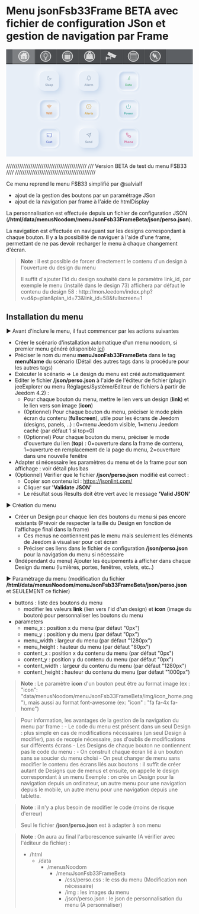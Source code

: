 # Menu jsonFsb33Frame BETA avec fichier de configuration JSon et gestion de navigation par Frame

![Menu jsonFsb33Frame](./doc/images/menuJsonFsb33Frame.png)

///////////////////////////////////////////
/// Version BETA de test du menu F$B33 ////
///////////////////////////////////////////

Ce menu reprend le menu F$B33 simplifié par @salvialf

- ajout de la gestion des boutons par un paramétrage JSon
- ajout de la navigation par frame à l'aide de htmlDisplay

La personnalisation est effectuée depuis un fichier de configuration JSON (**/html/data/menusNoodom/menuJsonFsb33FrameBeta/json/perso.json**).

La navigation est effectuée en naviguant sur les designs correspondant à chaque bouton.
Il y a la possibilité de naviguer à l'aide d'une frame, permettant de ne pas devoir recharger le menu à chaque changement d'écran.

> **Note** : il est possible de forcer directement le contenu d'un design à l'ouverture du design du menu
>
> Il suffit d'ajouter l'id du design souhaité dans le paramètre link_id, par exemple le menu (installé dans le design 73) affichera par défaut le contenu du design 58 :
> http://monJeedom/index.php?v=d&p=plan&plan_id=73&link_id=58&fullscreen=1

## Installation du menu

▶️ Avant d'inclure le menu, il faut commencer par les actions suivantes

- Créer le scénario d'installation automatique d'un menu noodom, si premier menu généré (disponible [ici](../installation/README.md))
- Préciser le nom du menu **menuJsonFsb33FrameBeta** dans le tag **menuName** du scénario (Détail des autres tags dans la procédure pour les autres tags)
- Exécuter le scénario => Le design du menu est créé automatiquement
- Editer le fichier **/json/perso.json** à l'aide de l'éditeur de fichier (plugin jeeExplorer ou menu Réglages/Système/Editeur de fichiers à partir de Jeedom 4.2) :
  - Pour chaque bouton du menu, mettre le lien vers un design (**link**) et le lien vers son image (**icon**)
  - (Optionnel) Pour chaque bouton du menu, préciser le mode plein écran du contenu (**fullscreen**), utile pour les écrans de Jeedom (designs, panels, ..) : 0=menu Jeedom visible, 1=menu Jeedom caché (par défaut 1 si top=0)
  - (Optionnel) Pour chaque bouton du menu, préciser le mode d'ouverture du lien (**top**) : 0=ouverture dans la frame de contenu, 1=ouverture en remplacement de la page du menu, 2=ouverture dans une nouvelle fenêtre
- Adapter si nécessaire les paramètres du menu et de la frame pour son affichage : voir détail plus bas
- (Optionnel) Vérifier que le fichier **/json/perso.json** modifié est correct :
  - Copier son contenu ici : https://jsonlint.com/
  - Cliquer sur **'Validate JSON'**
  - Le résultat sous Results doit être vert avec le message **'Valid JSON'**

▶️ Création du menu

- Créer un Design pour chaque lien des boutons du menu si pas encore existants (Prévoir de respecter la taille du Design en fonction de l'affichage final dans la frame)
  - Ces menus ne contiennent pas le menu mais seulement les éléments de Jeedom à visualiser pour cet écran
  - Préciser ces liens dans le fichier de configuration **/json/perso.json** pour la navigation du menu si nécessaire
- (Indépendant du menu) Ajouter les équipements à afficher dans chaque Design du menu (lumières, portes, fenêtres, volets, etc..)

▶️ Paramétrage du menu (modification du fichier **/html/data/menusNoodom/menuJsonFsb33FrameBeta/json/perso.json** et SEULEMENT ce fichier)

- buttons : liste des boutons du menu
  - modifier les valeurs **link** (lien vers l'id d'un design) et **icon** (image du bouton) pour personnaliser les boutons du menu
- parameters
  - menu_x : position x du menu (par défaut "0px")
  - menu_y : position y du menu (par défaut "0px")
  - menu_width : largeur du menu (par défaut "1280px")
  - menu_height : hauteur du menu (par défaut "80px")
  - content_x : position x du contenu du menu (par défaut "0px")
  - content_y : position y du contenu du menu (par défaut "0px")
  - content_width : largeur du contenu du menu (par défaut "1280px")
  - content_height : hauteur du contenu du menu (par défaut "1000px")

> **Note** : Le paramètre **icon** d'un bouton peut être au format image (ex : "icon": "data/menusNoodom/menuJsonFsb33FrameBeta/img/icon_home.png"), mais aussi au format font-awesome (ex: "icon" : "fa fa-4x fa-home")

> Pour information, les avantages de la gestion de la navigation du menu par frame : - Le code du menu est présent dans un seul Design : plus simple en cas de modifications nécessaires (un seul Design à modifier), pas de recopie nécessaire, pas d'oublis de modifications sur différents écrans - Les Designs de chaque bouton ne contiennent pas le code du menu : - On construit chaque écran lié à un bouton sans se soucier du menu choisi - On peut changer de menu sans modifier le contenu des écrans liés aux boutons : il suffit de créer autant de Designs que de menus et ensuite, on appelle le design correspondant à un menu
> Exemple : on crée un Design pour la navigation depuis un ordinateur, un autre menu pour une navigation depuis le mobile, un autre menu pour une navigation depuis une tablette.

> **Note** : il n'y a plus besoin de modifier le code (moins de risque d'erreur)
>
> Seul le fichier **/json/perso.json** est à adapter à son menu

> **Note** : On aura au final l'arborescence suivante (A vérifier avec l'éditeur de fichier) :
>
> - /html
>   - /data
>     - /menusNoodom
>       - /menuJsonFsb33FrameBeta
>         - /css/perso.css : le css du menu (Modification non nécessaire)
>         - /img : les images du menu
>         - /json/perso.json : le json de personnalisation du menu (A personnaliser)
